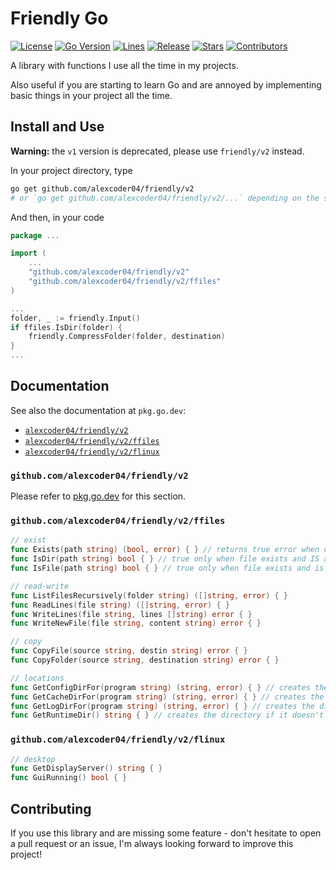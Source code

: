 
# Friendly Go

[![License](https://img.shields.io/github/license/alexcoder04/friendly)](https://github.com/alexcoder04/friendly/blob/main/LICENSE)
[![Go Version](https://img.shields.io/github/go-mod/go-version/alexcoder04/friendly)](https://github.com/alexcoder04/friendly/blob/main/go.mod)
[![Lines](https://img.shields.io/tokei/lines/github/alexcoder04/friendly?label=lines)](https://github.com/alexcoder04/friendly/pulse)
[![Release](https://img.shields.io/github/v/release/alexcoder04/friendly?display_name=tag&sort=semver)](https://github.com/alexcoder04/friendly/releases/latest)
[![Stars](https://img.shields.io/github/stars/alexcoder04/friendly)](https://github.com/alexcoder04/friendly/stargazers)
[![Contributors](https://img.shields.io/github/contributors-anon/alexcoder04/friendly)](https://github.com/alexcoder04/friendly/graphs/contributors)

A library with functions I use all the time in my projects.

Also useful if you are starting to learn Go and are annoyed by implementing basic things in your project all the time.

## Install and Use

**Warning:** the `v1` version is deprecated, please use `friendly/v2` instead.

In your project directory, type

```sh
go get github.com/alexcoder04/friendly/v2
# or `go get github.com/alexcoder04/friendly/v2/...` depending on the sub-package you need
```

And then, in your code

```go
package ...

import (
    ...
    "github.com/alexcoder04/friendly/v2"
    "github.com/alexcoder04/friendly/v2/ffiles"
)

...
folder, _ := friendly.Input()
if ffiles.IsDir(folder) {
    friendly.CompressFolder(folder, destination)
}
...
```

## Documentation

See also the documentation at `pkg.go.dev`:

 - [`alexcoder04/friendly/v2`](https://pkg.go.dev/github.com/alexcoder04/friendly/v2)
 - [`alexcoder04/friendly/v2/ffiles`](https://pkg.go.dev/github.com/alexcoder04/friendly/v2/ffiles)
 - [`alexcoder04/friendly/v2/flinux`](https://pkg.go.dev/github.com/alexcoder04/friendly/v2/flinux)

### `github.com/alexcoder04/friendly/v2`

Please refer to [pkg.go.dev](https://pkg.go.dev/github.com/alexcoder04/friendly/v2) for this section.

### `github.com/alexcoder04/friendly/v2/ffiles`

```go
// exist
func Exists(path string) (bool, error) { } // returns true error when cannot stat file (and error is not os.ErrNotExists)
func IsDir(path string) bool { } // true only when file exists and IS a directory
func IsFile(path string) bool { } // true only when file exists and is NOT a directory

// read-write
func ListFilesRecursively(folder string) ([]string, error) { }
func ReadLines(file string) ([]string, error) { }
func WriteLines(file string, lines []string) error { }
func WriteNewFile(file string, content string) error { }

// copy
func CopyFile(source string, destin string) error { }
func CopyFolder(source string, destination string) error { }

// locations
func GetConfigDirFor(program string) (string, error) { } // creates the directory if it doesn't exist
func GetCacheDirFor(program string) (string, error) { } // creates the directory if it doesn't exist
func GetLogDirFor(program string) (string, error) { } // creates the directory if it doesn't exist
func GetRuntimeDir() string { } // creates the directory if it doesn't exist
```

### `github.com/alexcoder04/friendly/v2/flinux`

```go
// desktop
func GetDisplayServer() string { }
func GuiRunning() bool { }
```

## Contributing

If you use this library and are missing some feature - don't hesitate to open a
pull request or an issue, I'm always looking forward to improve this project!
